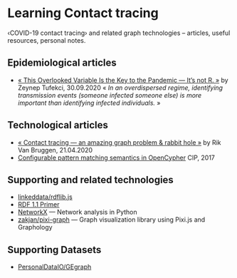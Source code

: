 # Learning Contact tracing

‹COVID-19 contact tracing› and related graph technologies – articles, useful resources, personal notes.

## Epidemiological articles

* [« This Overlooked Variable Is the Key to the Pandemic — It’s not R. »](https://www.theatlantic.com/health/archive/2020/09/k-overlooked-variable-driving-pandemic/616548/) by Zeynep Tufekci, 30.09.2020 « _In an overdispersed regime, identifying transmission events (someone infected someone else) is more important than identifying infected individuals._ »

## Technological articles

* [« Contact tracing — an amazing graph problem & rabbit hole »](https://blog.bruggen.com/2020/04/covid-19-contact-tracing-blogpost-part_21.html) by Rik Van Bruggen, 21.04.2020
* [Configurable pattern matching semantics in OpenCypher](https://www.slideshare.net/mobile/openCypher/configurable-pattern-matching-semantics-in-opencypher-defining-levels-of-node-and-relationship-uniqueness) CIP, 2017

## Supporting and related technologies

* [linkeddata/rdflib.js](https://linkeddata.github.io/rdflib.js/doc/)
* [RDF 1.1 Primer](https://www.w3.org/TR/rdf11-primer/)
* [NetworkX](https://networkx.org) — Network analysis in Python
* [zakjan/pixi-graph](https://github.com/zakjan/pixi-graph) — Graph visualization library using Pixi.js and Graphology

## Supporting Datasets

* [PersonalDataIO/GEgraph](https://github.com/PersonalDataIO/GEgraph)
